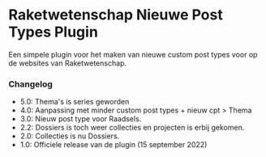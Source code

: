 # Raketwetenschap Nieuwe Post Types Plugin

Een simpele plugin voor het maken van nieuwe custom post types voor op de websites van Raketwetenschap.

### Changelog
- 5.0: Thema's is series geworden
- 4.0: Aanpassing met minder custom post types + nieuw cpt > Thema
- 3.0: Nieuw post type voor Raadsels.
- 2.2: Dossiers is toch weer collecties en projecten is erbij gekomen.
- 2.0: Collecties is nu Dossiers.
- 1.0: Officiele release van de plugin (15 september 2022)

